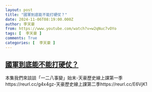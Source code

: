 ```yaml
---
layout: post
title: "國軍到底能不能打硬仗？"
date: 2024-11-06T08:19:00.000Z
author: 李天豪
from: https://www.youtube.com/watch?v=w2qNuc7vOYo
tags: [  李天豪 ]
comments: True
categories: [  李天豪 ]
---
```

<!--1730881140000-->
[國軍到底能不能打硬仗？](https://www.youtube.com/watch?v=w2qNuc7vOYo)
------

<div>
本集我們來談談「一二八事變」始末-天豪歷史線上課第一季https://reurl.cc/g4x4gz-天豪歷史線上課第二季https://reurl.cc/E6VjK1
</div>
